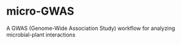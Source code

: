 # micro-GWAS
 A GWAS (Genome-Wide Association Study) workflow for analyzing microbial-plant interactions

